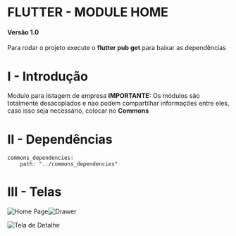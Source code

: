 
# FLUTTER - MODULE HOME

#### Versão 1.0
Para rodar o projeto execute o **flutter pub get** para baixar as dependências

# I - Introdução
Modulo para listagem de empresa
**IMPORTANTE:** Os módulos são totalmente desacoplados e nao podem compartilhar informações entre eles, caso isso seja necessário, colocar no **Commons**


# II - Dependências 

    commons_dependencies:
    	path: "../commons_dependencies"


# III - Telas

![Home Page](https://live.staticflickr.com/65535/51145553359_8359be1f58_b.jpg)![Drawer](https://live.staticflickr.com/65535/51144773396_9f8fc919e5_b.jpg)

![Tela de Detalhe](https://live.staticflickr.com/65535/51145878610_522f4c73af_b.jpg)
